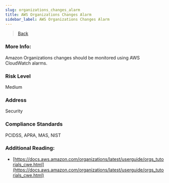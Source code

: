 ```yaml
---
slug: organizations_changes_alarm
title: AWS Organizations Changes Alarm
sidebar_label: AWS Organizations Changes Alarm
---
```

> [Back](../../cloudwatchmonitoring)

### More Info:
Amazon Organizations changes should be monitored using AWS CloudWatch alarms.

### Risk Level
Medium

### Address
Security

### Compliance Standards
PCIDSS, APRA, MAS, NIST

### Additional Reading:
- [https://docs.aws.amazon.com/organizations/latest/userguide/orgs_tutorials_cwe.html](https://docs.aws.amazon.com/organizations/latest/userguide/orgs_tutorials_cwe.html) 
